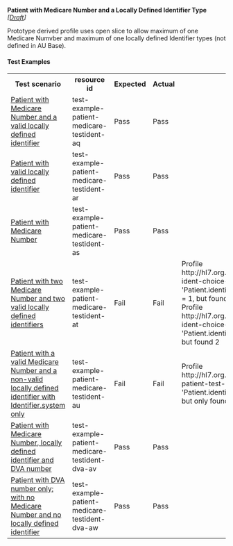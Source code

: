 **Patient with Medicare Number and a Locally Defined Identifier Type** *[[Draft](http://hl7.org/fhir/r4/valueset-publication-status.html)]*

Prototype derived profile uses open slice to allow maximum of one Medicare Numvber and maximum of one locally defined Identifier types (not defined in AU Base).

#### Test Examples

<table class="list" style="width:100%">
    <colgroup>
       <col span="1" style="width: 19%;"/>
       <col span="1" style="width: 25%;"/>
       <col span="1" style="width: 10%;"/>
       <col span="1" style="width: 10%;"/>
       <col span="1" style="width: 20%;"/>
    </colgroup>
	<tbody>
      <tr>
        <th>Test scenario</th>
        <th>resource id</th>
        <th>Expected</th>
        <th>Actual</th>
		<th>Notes</th>
      </tr>
      <tr>
        <td><a href="Patient-test-example-patient-medicare-testident-aq.html">Patient with Medicare Number and a valid locally defined identifier</a></td>
        <td>test-example-patient-medicare-testident-aq</td>
        <td>Pass</td>
        <td>Pass</td>
        <td></td>
      </tr>
      <tr>
        <td><a href="Patient-test-example-patient-medicare-testident-ar.html">Patient with valid locally defined identifier</a></td>
        <td>test-example-patient-medicare-testident-ar</td>
        <td>Pass</td>
        <td>Pass</td>
        <td></td>
      </tr>
      <tr>
        <td><a href="Patient-test-example-patient-medicare-testident-as.html">Patient with Medicare Number</a></td>
        <td>test-example-patient-medicare-testident-as</td>
        <td>Pass</td>
        <td>Pass</td>
        <td></td>
      </tr>
      <tr>
        <td><a href="Patient-test-example-patient-medicare-testident-at.html">Patient with two Medicare Number and two valid locally defined identifiers</a></td>
        <td>test-example-patient-medicare-testident-at</td>
        <td>Fail</td>
        <td>Fail</td>
        <td>Profile http://hl7.org.au/fhir/StructureDefinition/patient-ident-choice-ihi-testident, Element 'Patient.identifier[medicareNumber]': max allowed = 1, but found 2</br>	Profile http://hl7.org.au/fhir/StructureDefinition/patient-ident-choice-ihi-testident, Element 'Patient.identifier[testIdentifier]': max allowed = 1, but found 2</td>
      </tr>
      <tr>
        <td><a href="Patient-test-example-patient-medicare-testident-au.html">Patient with a valid Medicare Number and a non-valid locally defined identifier with Identifier.system only</a></td>
        <td>test-example-patient-medicare-testident-au</td>
        <td>Fail</td>
        <td>Fail</td>
        <td>Profile http://hl7.org.au/fhir/StructureDefinition/identifier-patient-test-ident, Element 'Patient.identifier[1].value': minimum required = 1, but only found 0</td>
      </tr>
      <tr>
        <td><a href="Patient-test-example-patient-medicare-testident-dva-av.html">Patient with Medicare Number, locally defined identifier and DVA number</a></td>
        <td>test-example-patient-medicare-testident-dva-av</td>
        <td>Pass</td>
        <td>Pass</td>
        <td></td>
      </tr>
      <tr>
        <td><a href="Patient-test-example-patient-medicare-testident-dva-aw.html">Patient with DVA number only; with no Medicare Number and no locally defined identifier</a></td>
        <td>test-example-patient-medicare-testident-dva-aw</td>
        <td>Pass</td>
        <td>Pass</td>
        <td></td>
      </tr>
     </tbody>
</table>